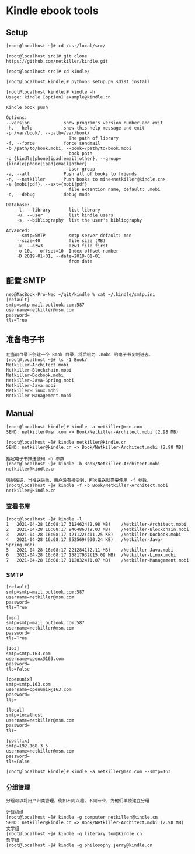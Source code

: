 # Kindle ebook tools

## Setup

    [root@localhost ~]# cd /usr/local/src/

    [root@localhost src]# git clone https://github.com/netkiller/kindle.git

    [root@localhost src]# cd kindle/

    [root@localhost kindle]# python3 setup.py sdist install 

    [root@localhost kindle]# kindle -h
    Usage: kindle [option] example@kindle.cn

    Kindle book push

    Options:
    --version             show program's version number and exit
    -h, --help            show this help message and exit
    -p /var/book/, --path=/var/book/
                            The path of library
    -f, --force           force sendmail
    -b /path/to/book.mobi, --book=/path/to/book.mobi
                            book path
    -g {kindle|phone|ipad|email|other}, --group={kindle|phone|ipad|email|other}
                            User group
    -a, --all             Push all of books to friends
    -n, --netkiller       Push books to mine<netkiller@kindle.cn>
    -e {mobi|pdf}, --ext={mobi|pdf}
                            file extention name, default: .mobi
    -d, --debug           debug mode

    Database:
        -l, --library       list library
        -u, --user          list kindle users
        -s, --bibliography  list the user's bibliography

    Advanced:
        --smtp=SMTP         smtp server default: msn
        --size=40           file size (MB)
        -k, --azw3          azw3 file first
        -o 10, --offset=10  Index offset number
        -D 2019-01-01, --date=2019-01-01
                            from date

## 配置 SMTP

    neo@MacBook-Pro-Neo ~/git/kindle % cat ~/.kindle/smtp.ini        
    [default]
    smtp=smtp-mail.outlook.com:587
    username=netkiller@msn.com
    password=
    tls=True
## 准备电子书

    在当前目录下创建一个 Book 目录，将后缀为 .mobi 的电子书复制进去。
    [root@localhost ~]# ls -1 Book/
    Netkiller-Architect.mobi
    Netkiller-Blockchain.mobi
    Netkiller-Docbook.mobi
    Netkiller-Java-Spring.mobi
    Netkiller-Java.mobi
    Netkiller-Linux.mobi
    Netkiller-Management.mobi

## Manual

    [root@localhost kindle]# kindle -a netkiller@msn.com
    SEND: netkiller@msn.com => Book/Netkiller-Architect.mobi (2.98 MB)

    [root@localhost ~]# kindle netkiller@kindle.cn
    SEND: netkiller@kindle.cn => Book/Netkiller-Architect.mobi (2.98 MB)

    指定电子书推送使用 -b 参数
    [root@localhost ~]# kindle -b Book/Netkiller-Architect.mobi netkiller@kindle.cn

    强制推送，当推送失败，用户没有接受到，再次推送就需要使用 -f 参数。
    [root@localhost ~]# kindle -f -b Book/Netkiller-Architect.mobi netkiller@kindle.cn    

### 查看书库

    [root@localhost ~]# kindle -l
    1	2021-04-28 16:08:17	3124624(2.98 MB)	/Netkiller-Architect.mobi
    2	2021-04-28 16:08:17	9464863(9.03 MB)	/Netkiller-Blockchain.mobi
    3	2021-04-28 16:08:17	421122(411.25 KB)	/Netkiller-Docbook.mobi
    4	2021-04-28 16:08:17	952569(930.24 KB)	/Netkiller-Java-Spring.mobi
    5	2021-04-28 16:08:17	2212841(2.11 MB)	/Netkiller-Java.mobi
    6	2021-04-28 16:08:17	15817932(15.09 MB)	/Netkiller-Linux.mobi
    7	2021-04-28 16:08:17	1120324(1.07 MB)	/Netkiller-Management.mobi

### SMTP

    [default]
    smtp=smtp-mail.outlook.com:587
    username=netkiller@msn.com
    password=
    tls=True

    [msn]
    smtp=smtp-mail.outlook.com:587
    username=netkiller@msn.com
    password=
    tls=True

    [163]
    smtp=smtp.163.com
    username=openx@163.com
    password=
    tls=False

    [openunix]
    smtp=smtp.163.com
    username=openunix@163.com
    password=
    tls=

    [local]
    smtp=localhost
    username=netkiller@msn.com
    password=
    tls=

    [postfix]
    smtp=192.168.3.5
    username=netkiller@msn.com
    password=
    tls=False

    [root@localhost kindle]# kindle -a netkiller@msn.com --smtp=163

### 分组管理

    分组可以将用户归类管理，例如不同兴趣，不同专业，为他们单独建立分组

    计算机组
    [root@localhost ~]# kindle -g computer netkiller@kindle.cn
    SEND: netkiller@kindle.cn => Book/Netkiller-Architect.mobi (2.98 MB)
    文学组
    [root@localhost ~]# kindle -g literary tom@kindle.cn
    哲学组
    [root@localhost ~]# kindle -g philosophy jerry@kindle.cn